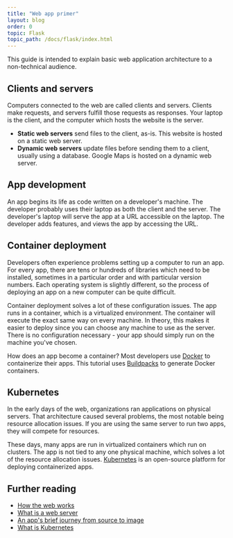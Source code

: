 ```yaml
---
title: "Web app primer"
layout: blog
order: 0
topic: Flask
topic_path: /docs/flask/index.html
---
```

This guide is intended to explain basic web application architecture to a non-technical audience.

## Clients and servers
Computers connected to the web are called clients and servers. Clients make requests, and servers fulfill those requests as responses. Your laptop is the client, and the computer which hosts the website is the server.

* **Static web servers** send files to the client, as-is. This website is hosted on a static web server.
* **Dynamic web servers** update files before sending them to a client, usually using a database. Google Maps is hosted on a dynamic web server.

## App development
An app begins its life as code written on a developer's machine. The developer probably uses their laptop as both the client and the server. The developer's laptop will serve the app at a URL accessible on the laptop. The developer adds features, and views the app by accessing the URL.

## Container deployment
Developers often experience problems setting up a computer to run an app. For every app, there are tens or hundreds of libraries which need to be installed, sometimes in a particular order and with particular version numbers. Each operating system is slightly different, so the process of deploying an app on a new computer can be quite difficult.

Container deployment solves a lot of these configuration issues. The app runs in a container, which is a virtualized environment. The container will execute the exact same way on every machine. In theory, this makes it easier to deploy since you can choose any machine to use as the server. There is no configuration necessary - your app should simply run on the machine you've chosen.

How does an app become a container? Most developers use [Docker](https://www.docker.com/resources/what-container) to containerize their apps. This tutorial uses [Buildpacks](https://buildpacks.io/docs/app-journey/) to generate Docker containers.

## Kubernetes
In the early days of the web, organizations ran applications on physical servers. That architecture caused several problems, the most notable being resource allocation issues. If you are using the same server to run two apps, they will compete for resources.

These days, many apps are run in virtualized containers which run on clusters. The app is not tied to any one physical machine, which solves a lot of the resource allocation issues. [Kubernetes](https://kubernetes.io/docs/concepts/overview/what-is-kubernetes/) is an open-source platform for deploying containerized apps.

## Further reading
* [How the web works](https://developer.mozilla.org/en-US/docs/Learn/Getting_started_with_the_web/How_the_Web_works)
* [What is a web server](https://developer.mozilla.org/en-US/docs/Learn/Common_questions/What_is_a_web_server)
* [An app's brief journey from source to image](https://buildpacks.io/docs/app-journey/)
* [What is Kubernetes](https://kubernetes.io/docs/concepts/overview/what-is-kubernetes/)